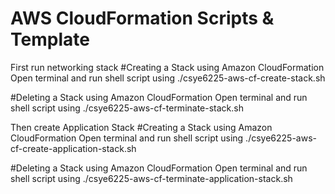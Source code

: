 # AWS CloudFormation Scripts & Template

First run networking stack
#Creating a Stack using Amazon CloudFormation
Open terminal and run shell script using ./csye6225-aws-cf-create-stack.sh <STACK NAME>

#Deleting a Stack using Amazon CloudFormation
Open terminal and run shell script using ./csye6225-aws-cf-terminate-stack.sh <STACK NAME>


Then create Application Stack
#Creating a Stack using Amazon CloudFormation
Open terminal and run shell script using ./csye6225-aws-cf-create-application-stack.sh <STACK NAME1>

#Deleting a Stack using Amazon CloudFormation
Open terminal and run shell script using ./csye6225-aws-cf-terminate-application-stack.sh <STACK NAME1>


